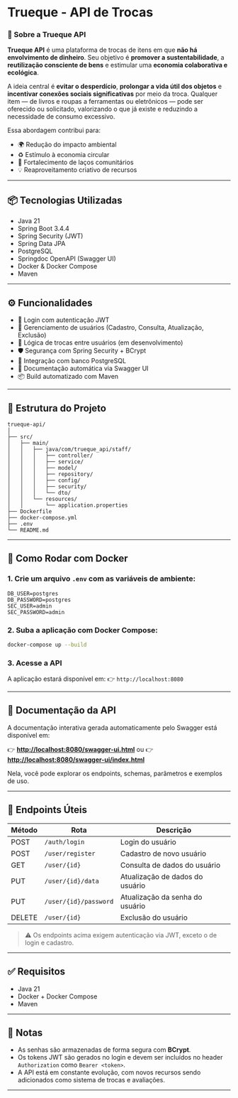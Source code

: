 # Trueque -  API de Trocas

### 🌱 Sobre a Trueque API

**Trueque API** é uma plataforma de trocas de itens em que **não há envolvimento de dinheiro**. Seu objetivo é **promover a sustentabilidade**, a **reutilização consciente de bens** e estimular uma **economia colaborativa e ecológica**.

A ideia central é **evitar o desperdício**, **prolongar a vida útil dos objetos** e **incentivar conexões sociais significativas** por meio da troca. Qualquer item — de livros e roupas a ferramentas ou eletrônicos — pode ser oferecido ou solicitado, valorizando o que já existe e reduzindo a necessidade de consumo excessivo.

Essa abordagem contribui para:

* 🌍 Redução do impacto ambiental
* ♻️ Estímulo à economia circular
* 👥 Fortalecimento de laços comunitários
* 💡 Reaproveitamento criativo de recursos

---

## 📦 Tecnologias Utilizadas

* Java 21
* Spring Boot 3.4.4
* Spring Security (JWT)
* Spring Data JPA
* PostgreSQL
* Springdoc OpenAPI (Swagger UI)
* Docker & Docker Compose
* Maven

---

## ⚙️ Funcionalidades

* 🔐 Login com autenticação JWT
* 👤 Gerenciamento de usuários (Cadastro, Consulta, Atualização, Exclusão)
* 🔁 Lógica de trocas entre usuários (em desenvolvimento)
* 🛡️ Segurança com Spring Security + BCrypt
* 🐘 Integração com banco PostgreSQL
* 📄 Documentação automática via Swagger UI
* 📦 Build automatizado com Maven

---

## 📁 Estrutura do Projeto

```
trueque-api/
│
├── src/
│   ├── main/
│   │   ├── java/com/trueque_api/staff/
│   │   │   ├── controller/
│   │   │   ├── service/
│   │   │   ├── model/
│   │   │   ├── repository/
│   │   │   ├── config/
│   │   │   ├── security/
│   │   │   └── dto/
│   │   └── resources/
│   │       └── application.properties
├── Dockerfile
├── docker-compose.yml
├── .env
└── README.md
```

---

## 🐳 Como Rodar com Docker

### 1. Crie um arquivo `.env` com as variáveis de ambiente:

```env
DB_USER=postgres
DB_PASSWORD=postgres
SEC_USER=admin
SEC_PASSWORD=admin
```

### 2. Suba a aplicação com Docker Compose:

```bash
docker-compose up --build
```

### 3. Acesse a API

A aplicação estará disponível em:
👉 `http://localhost:8080`

---

## 📄 Documentação da API

A documentação interativa gerada automaticamente pelo Swagger está disponível em:

👉 **[http://localhost:8080/swagger-ui.html](http://localhost:8080/swagger-ui.html)**
ou
👉 **[http://localhost:8080/swagger-ui/index.html](http://localhost:8080/swagger-ui/index.html)**

Nela, você pode explorar os endpoints, schemas, parâmetros e exemplos de uso.

---

## 🥪 Endpoints Úteis

| Método | Rota                  | Descrição                       |
| ------ | --------------------- | ------------------------------- |
| POST   | `/auth/login`         | Login do usuário                |
| POST   | `/user/register`      | Cadastro de novo usuário        |
| GET    | `/user/{id}`          | Consulta de dados do usuário    |
| PUT    | `/user/{id}/data`     | Atualização de dados do usuário |
| PUT    | `/user/{id}/password` | Atualização da senha do usuário |
| DELETE | `/user/{id}`          | Exclusão do usuário             |

> ⚠️ Os endpoints acima exigem autenticação via JWT, exceto o de login e cadastro.

---

## ✅ Requisitos

* Java 21
* Docker + Docker Compose
* Maven

---

## 📌 Notas

* As senhas são armazenadas de forma segura com **BCrypt**.
* Os tokens JWT são gerados no login e devem ser incluídos no header `Authorization` como `Bearer <token>`.
* A API está em constante evolução, com novos recursos sendo adicionados como sistema de trocas e avaliações.

---